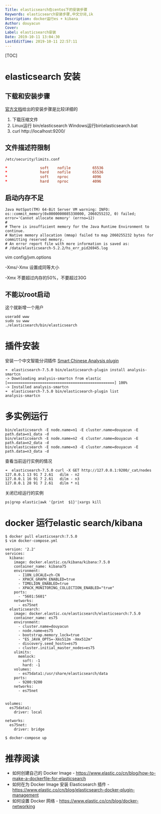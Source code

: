 ```yaml
---
Title: elasticsearch在centos下的安装步骤
Keywords: elasticsearch安装步骤,中文分词,ik
Description: docker运行es + kibana
Author: douyacun
Cover: 
Label: elasticsearch安装
Date: 2019-10-11 13:04:30
LastEditTime: 2019-10-11 22:57:11
---
```


[TOC]

# elasticsearch 安装

## 下载和安装步骤



[官方文档](https://www.elastic.co/cn/downloads/elasticsearch)给出的安装步骤是比较详细的 

1. 下载压缩文件
2. Linux运行 bin/elasticsearch Windows运行bin\elasticsearch.bat
3. curl http://localhost:9200/

## 文件描述符限制
`/etc/security/limits.conf`

```conf
*               soft    nofile          65536
*               hard    nofile          65536
*               soft    nproc           4096
*               hard    nproc           4096
```
## 启动内存不足
```
Java HotSpot(TM) 64-Bit Server VM warning: INFO: os::commit_memory(0x0000000085330000, 2060255232, 0) failed; error='Cannot allocate memory' (errno=12)
#
# There is insufficient memory for the Java Runtime Environment to continue.
# Native memory allocation (mmap) failed to map 2060255232 bytes for committing reserved memory.
# An error report file with more information is saved as:
# /data/elasticsearch-5.2.2/hs_err_pid26945.log
```
vim config/jvm.options

-Xms/-Xmx 设置成同等大小

-Xmx 不要超过内存的50%，不要超过30G

## 不能以root启动
这个就新增一个用户
```
useradd www
sudo su www
./elasticsearch/bin/elasticsearch
```

# 插件安装

安装一个中文智能分词插件 [Smart Chinese Analysis plugin](https://www.elastic.co/guide/en/elasticsearch/plugins/current/analysis-smartcn.html#analysis-smartcn)

```shell
➜  elasticsearch-7.5.0 bin/elasticsearch-plugin install analysis-smartcn
-> Downloading analysis-smartcn from elastic
[=================================================] 100%
-> Installed analysis-smartcn
➜  elasticsearch-7.5.0 bin/elasticsearch-plugin list
analysis-smartcn
```

# 多实例运行

```shell
bin/elasticsearch -E node.name=n1 -E cluster.name=douyacun -E path.data=n1_data -d
bin/elasticsearch -E node.name=n2 -E cluster.name=douyacun -E path.data=n2_data -d
bin/elasticsearch -E node.name=n3 -E cluster.name=douyacun -E path.data=n3_data -d
```

查看当前运行实例的情况	

```shell
➜  elasticsearch-7.5.0 curl -X GET http://127.0.0.1:9200/_cat/nodes
127.0.0.1 13 91 7 2.61   dilm - n2
127.0.0.1 16 91 7 2.61   dilm - n3
127.0.0.1 28 91 7 2.61   dilm * n1
```

关闭已经运行的实例

```shell
ps|grep elastic|awk '{print  $1}'|xargs kill
```

# docker 运行elastic search/kibana

```shell
$ docker pull elasticsearch:7.5.0
$ vim docker-compose.yml

version: '2.2'
services:
  kibana:
    image: docker.elastic.co/kibana/kibana:7.5.0
    container_name: kibana75
    environment:
      - I18N_LOCALE=zh-CN
      - XPACK_GRAPH_ENABLED=true
      - TIMELION_ENABLED=true
      - XPACK_MONITORING_COLLECTION_ENABLED="true"
    ports:
      - "5601:5601"
    networks:
      - es75net
  elasticsearch:
    image: docker.elastic.co/elasticsearch/elasticsearch:7.5.0
    container_name: es75
    environment:
      - cluster.name=douyacun
      - node.name=es75
      - bootstrap.memory_lock=true
      - "ES_JAVA_OPTS=-Xms512m -Xmx512m"
      - discovery.seed_hosts=es75
      - cluster.initial_master_nodes=es75
    ulimits:
      memlock:
        soft: -1
        hard: -1
    volumes:
      - es75data1:/usr/share/elasticsearch/data
    ports:
      - 9200:9200
    networks:
      - es75net


volumes:
  es75data1:
    driver: local

networks:
  es75net:
    driver: bridge
    
$ docker-compose up
```



# 推荐阅读

-   如何创建自己的 Docker Image - https://www.elastic.co/cn/blog/how-to-make-a-dockerfile-for-elasticsearch
-   如何在为 Docker Image 安装 Elasticsearch 插件 - https://www.elastic.co/cn/blog/elasticsearch-docker-plugin-management
-   如何设置 Docker 网络 - https://www.elastic.co/cn/blog/docker-networking